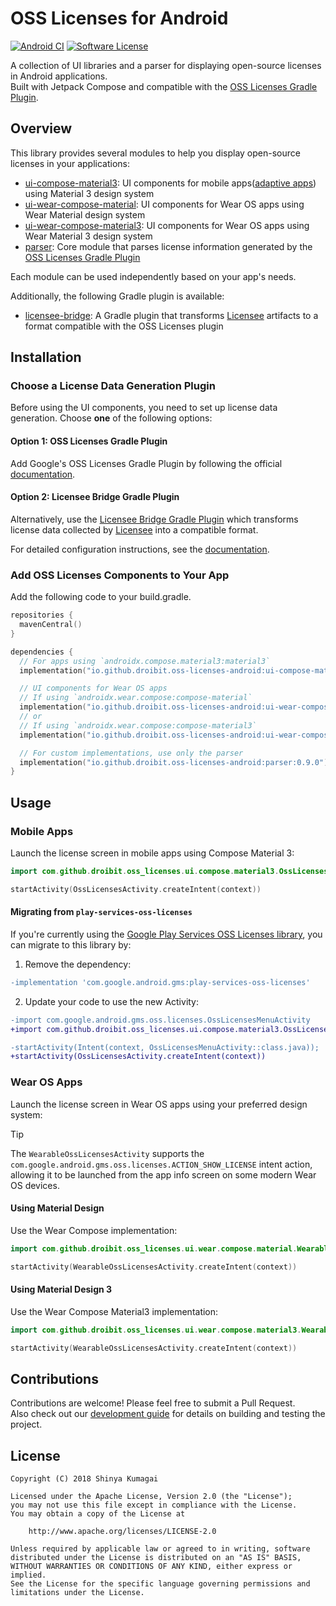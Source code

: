 # OSS Licenses for Android

[![Android CI](https://github.com/droibit/oss-licenses-android/actions/workflows/android.yml/badge.svg?branch=main)](https://github.com/droibit/oss-licenses-android/actions/workflows/android.yml)
[![Software License](https://img.shields.io/badge/license-Apache%202.0-brightgreen.svg)](https://github.com/droibit/prefbinding/blob/develop/LICENSE)

A collection of UI libraries and a parser for displaying open-source licenses in Android applications.  
Built with Jetpack Compose and compatible with the [OSS Licenses Gradle Plugin](https://github.com/google/play-services-plugins/tree/main/oss-licenses-plugin).

## Overview

This library provides several modules to help you display open-source licenses in your applications:

- [ui-compose-material3](./ui-compose-material3): UI components for mobile apps([adaptive apps](https://developer.android.com/adaptive-apps)) using Material 3 design system
- [ui-wear-compose-material](./ui-wear-compose-material): UI components for Wear OS apps using Wear Material design system
- [ui-wear-compose-material3](./ui-wear-compose-material3): UI components for Wear OS apps using Wear Material 3 design system
- [parser](./parser): Core module that parses license information generated by the [OSS Licenses Gradle Plugin](https://github.com/google/play-services-plugins/tree/main/oss-licenses-plugin)

Each module can be used independently based on your app's needs.

Additionally, the following Gradle plugin is available:

- [licensee-bridge](./gradle-plugin/licensee-bridge): A Gradle plugin that transforms [Licensee](https://github.com/cashapp/licensee) artifacts to a format compatible with the OSS Licenses plugin

## Installation

### Choose a License Data Generation Plugin

Before using the UI components, you need to set up license data generation. Choose **one** of the following options:

#### Option 1: OSS Licenses Gradle Plugin

Add Google's OSS Licenses Gradle Plugin by following the official [documentation](https://github.com/google/play-services-plugins/tree/main/oss-licenses-plugin#add-the-gradle-plugins).

#### Option 2: Licensee Bridge Gradle Plugin

Alternatively, use the [Licensee Bridge Gradle Plugin](./gradle-plugin/licensee-bridge) which transforms license data collected by [Licensee](https://github.com/cashapp/licensee) into a compatible format.

For detailed configuration instructions, see the [documentation](./gradle-plugin/licensee-bridge/README.md).

### Add OSS Licenses Components to Your App

Add the following code to your build.gradle.

```kotlin
repositories {
  mavenCentral()
}

dependencies {
  // For apps using `androidx.compose.material3:material3`
  implementation("io.github.droibit.oss-licenses-android:ui-compose-material3:0.9.0")

  // UI components for Wear OS apps
  // If using `androidx.wear.compose:compose-material`
  implementation("io.github.droibit.oss-licenses-android:ui-wear-compose-material:0.9.0")
  // or
  // If using `androidx.wear.compose:compose-material3`
  implementation("io.github.droibit.oss-licenses-android:ui-wear-compose-material3:0.9.0")

  // For custom implementations, use only the parser
  implementation("io.github.droibit.oss-licenses-android:parser:0.9.0")
}
```

## Usage

### Mobile Apps

Launch the license screen in mobile apps using Compose Material 3:

```kotlin
import com.github.droibit.oss_licenses.ui.compose.material3.OssLicensesActivity

startActivity(OssLicensesActivity.createIntent(context))
```

#### Migrating from `play-services-oss-licenses`

If you're currently using the [Google Play Services OSS Licenses library](https://developers.google.com/android/guides/opensource), you can migrate to this library by:

1. Remove the dependency:

```diff
-implementation 'com.google.android.gms:play-services-oss-licenses'
```

2. Update your code to use the new Activity:

```diff
-import com.google.android.gms.oss.licenses.OssLicensesMenuActivity
+import com.github.droibit.oss_licenses.ui.compose.material3.OssLicensesActivity

-startActivity(Intent(context, OssLicensesMenuActivity::class.java));
+startActivity(OssLicensesActivity.createIntent(context))
```

### Wear OS Apps

Launch the license screen in Wear OS apps using your preferred design system:

> [!TIP]  
> The `WearableOssLicensesActivity` supports the `com.google.android.gms.oss.licenses.ACTION_SHOW_LICENSE` intent action, allowing it to be launched from the app info screen on some modern Wear OS devices.

#### Using Material Design

Use the Wear Compose implementation:

```kotlin
import com.github.droibit.oss_licenses.ui.wear.compose.material.WearableOssLicensesActivity

startActivity(WearableOssLicensesActivity.createIntent(context))
```

#### Using Material Design 3

Use the Wear Compose Material3 implementation:

```kotlin
import com.github.droibit.oss_licenses.ui.wear.compose.material3.WearableOssLicensesActivity

startActivity(WearableOssLicensesActivity.createIntent(context))
```

## Contributions

Contributions are welcome! Please feel free to submit a Pull Request.  
Also check out our [development guide](./DEVELOPMENT.md) for details on building and testing the project.

## License

```plaintext
Copyright (C) 2018 Shinya Kumagai

Licensed under the Apache License, Version 2.0 (the "License");
you may not use this file except in compliance with the License.
You may obtain a copy of the License at

    http://www.apache.org/licenses/LICENSE-2.0

Unless required by applicable law or agreed to in writing, software
distributed under the License is distributed on an "AS IS" BASIS,
WITHOUT WARRANTIES OR CONDITIONS OF ANY KIND, either express or implied.
See the License for the specific language governing permissions and
limitations under the License.
```
